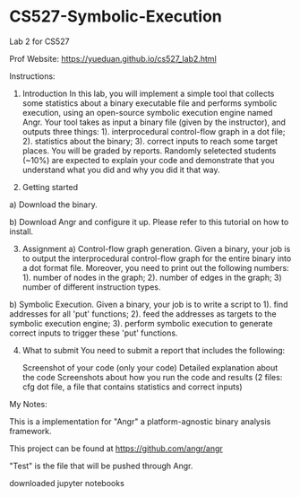 # CS527-Symbolic-Execution
Lab 2 for CS527

Prof Website: https://yueduan.github.io/cs527_lab2.html

Instructions: 

1. Introduction
In this lab, you will implement a simple tool that collects some statistics about a binary executable file and performs symbolic execution, using an open-source symbolic execution engine named Angr. Your tool takes as input a binary file (given by the instructor), and outputs three things: 1). interprocedural control-flow graph in a dot file; 2). statistics about the binary; 3). correct inputs to reach some target places.
You will be graded by reports. Randomly seletected students (~10%) are expected to explain your code and demonstrate that you understand what you did and why you did it that way.

2. Getting started

a) Download the binary.

b) Download Angr and configure it up. Please refer to this tutorial on how to install.


3. Assignment
a) Control-flow graph generation. Given a binary, your job is to output the interprocedural control-flow graph for the entire binary into a dot format file. Moreover, you need to print out the following numbers: 1). number of nodes in the graph; 2). number of edges in the graph; 3) number of different instruction types.

b) Symbolic Execution. Given a binary, your job is to write a script to 1). find addresses for all 'put' functions; 2). feed the addresses as targets to the symbolic execution engine; 3). perform symbolic execution to generate correct inputs to trigger these 'put' functions.


4. What to submit
You need to submit a report that includes the following:

    Screenshot of your code (only your code)
    Detailed explanation about the code
    Screenshots about how you run the code and results (2 files: cfg dot file, a file that contains statistics and correct inputs)


My Notes:

This is a implementation for "Angr" a platform-agnostic binary analysis framework.

This project can be found at https://github.com/angr/angr

"Test" is the file that will be pushed through Angr.

downloaded jupyter notebooks



